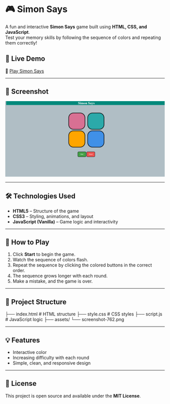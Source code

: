 # 🎮 Simon Says

A fun and interactive **Simon Says** game built using **HTML, CSS, and JavaScript**.  
Test your memory skills by following the sequence of colors and repeating them correctly!

## 📍 Live Demo
🔗 [Play Simon Says](https://rsccpp.github.io/Simon-Game/)

---

## 📸 Screenshot
![Simon Says Game](assets/screenshot-762.png)

---

## 🛠️ Technologies Used
- **HTML5** – Structure of the game
- **CSS3** – Styling, animations, and layout
- **JavaScript (Vanilla)** – Game logic and interactivity

---

## 🚀 How to Play
1. Click **Start** to begin the game.
2. Watch the sequence of colors flash.
3. Repeat the sequence by clicking the colored buttons in the correct order.
4. The sequence grows longer with each round.
5. Make a mistake, and the game is over.

---

## 📂 Project Structure
├── index.html # HTML structure
├── style.css # CSS styles
├── script.js # JavaScript logic
├── assets/
   └── screenshot-762.png

---

## 💡 Features
- Interactive color 
- Increasing difficulty with each round
- Simple, clean, and responsive design

---

## 📜 License
This project is open source and available under the **MIT License**.

